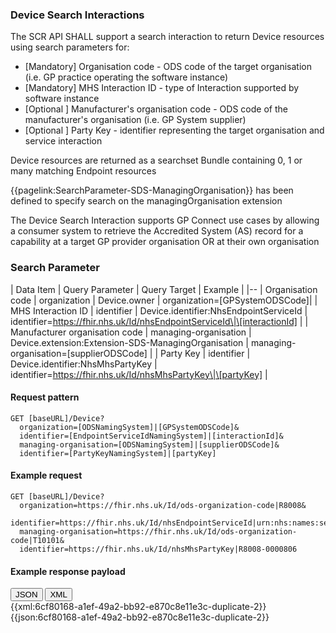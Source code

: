 ### Device Search Interactions

The SCR API SHALL support a search interaction to return Device resources using search parameters for:
- [Mandatory] Organisation code - ODS code of the target organisation (i.e. GP practice operating the software instance)
- [Mandatory] MHS Interaction ID - type of Interaction supported by software instance
- [Optional ] Manufacturer's organisation code - ODS code of the manufacturer's organisation (i.e. GP System supplier)
- [Optional ] Party Key - identifier representing the target organisation and service interaction

Device resources are returned as a searchset Bundle containing 0, 1 or many matching Endpoint resources

{{pagelink:SearchParameter-SDS-ManagingOrganisation}} has been defined to specify search on the managingOrganisation extension

The Device Search Interaction supports GP Connect use cases by allowing a consumer system to retrieve the Accredited System (AS) record for a capability at a target GP provider organisation OR at their own organisation

### Search Parameter

| Data Item                      | Query Parameter | Query Target | Example |
|--
| Organisation code              | organization | Device.owner | organization=[GPSystemODSCode]|
| MHS Interaction ID             | identifier   | Device.identifier:NhsEndpointServiceId | identifier=https://fhir.nhs.uk/Id/nhsEndpointServiceId\|\[interactionId] |
| Manufacturer organisation code | managing-organisation | Device.extension:Extension-SDS-ManagingOrganisation | managing-organisation=[supplierODSCode] |
| Party Key                      | identifier   | Device.identifier:NhsMhsPartyKey | identifier=https://fhir.nhs.uk/Id/nhsMhsPartyKey\|\[partyKey] |

#### Request pattern

```
GET [baseURL]/Device?
  organization=[ODSNamingSystem]|[GPSystemODSCode]&
  identifier=[EndpointServiceIdNamingSystem]|[interactionId]&
  managing-organisation=[ODSNamingSystem]|[supplierODSCode]&
  identifier=[PartyKeyNamingSystem]|[partyKey]
```

#### Example request
```
GET [baseURL]/Device?
  organization=https://fhir.nhs.uk/Id/ods-organization-code|R8008&
  identifier=https://fhir.nhs.uk/Id/nhsEndpointServiceId|urn:nhs:names:services:psis:REPC_IN150016UK05&
  managing-organisation=https://fhir.nhs.uk/Id/ods-organization-code|T10101&
  identifier=https://fhir.nhs.uk/Id/nhsMhsPartyKey|R8008-0000806
```

#### Example response payload

<div class="tab">
  <button class="tablinks active" onclick="openTab(event, 'JSON')">JSON</button>
  <button class="tablinks" onclick="openTab(event, 'XML')">XML</button>
</div>
<div id="XML" class="tabcontent">
  {{xml:6cf80168-a1ef-49a2-bb92-e870c8e11e3c-duplicate-2}}
</div>
<div id="JSON" class="tabcontent" style="display:block">
  {{json:6cf80168-a1ef-49a2-bb92-e870c8e11e3c-duplicate-2}}
</div>

